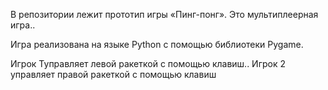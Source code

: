 В репозитории лежит прототип игры
«Пинг-понг». Это мультиплеерная игра..

Игра реализована на языке Python c
помощью библиотеки Pygame.

Игрок Туправляет левой ракеткой с
помощью клавиш.. Игрок 2 управляет
правой ракеткой с помощью клавиш
